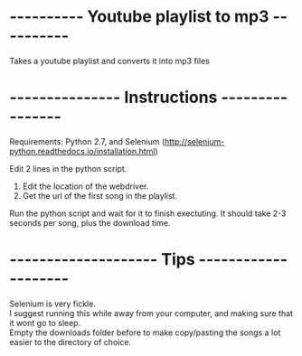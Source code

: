 # ---------- Youtube playlist to mp3 ----------


Takes a youtube playlist and converts it into mp3 files  


# --------------- Instructions ----------------


Requirements: Python 2.7, and Selenium (http://selenium-python.readthedocs.io/installation.html)  


Edit 2 lines in the python script.  
  
  
1. Edit the location of the webdriver.  
2. Get the url of the first song in the playlist.  
  
  
Run the python script and wait for it to finish exectuting. It should take 2-3 seconds per song, plus the download time.  
 
 
# -------------------- Tips -------------------- 


Selenium is very fickle.   
I suggest running this while away from your computer, and making sure that it wont go to sleep.  
Empty the downloads folder before to make copy/pasting the songs a lot easier to the directory of choice.

